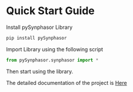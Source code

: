 


# Quick Start Guide
Install pySynphasor Library
```python
pip install pySynphasor
```

Import Library using the following script
```python
from pySynphasor.synphasor import *
```

Then start using the library. 


The detailed documentation of the project is [Here](https://shuvangkardas.com/pySynphasor/)